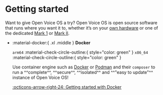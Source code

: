 # Getting started

Want to give Open Voice OS a try? Open Voice OS is open source software that runs where you want it to, whether it’s on your [own hardware](./about/why-use-ovos.md#multi-device-compatibility) or one of the dedicated [Mark 1](https://mycroft.ai/product/mycroft-mark-1/) or [Mark II](https://mycroft.ai/product/mark-ii/).

<div class="grid cards" markdown>

- :material-docker:{ .xl .middle } __Docker__

    `arm64` :material-check-circle-outline:{ style="color: green" } `x86_64` :material-check-circle-outline:{ style="color: green" }

    Use container engine such as [Docker](https://www.docker.com/) or [Podman](https://podman.io/) and their `composer` to run a ^^complete^^, ^^secure^^, ^^isolated^^ and ^^"easy to update"^^ instance of Open Voice OS!

    [:octicons-arrow-right-24: Getting started with Docker](./getting-started/docker/index.md)

</div>
